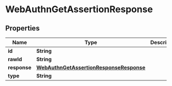 

# WebAuthnGetAssertionResponse


## Properties

| Name | Type | Description | Notes |
|------------ | ------------- | ------------- | -------------|
|**id** | **String** |  |  [optional] |
|**rawId** | **String** |  |  [optional] |
|**response** | [**WebAuthnGetAssertionResponseResponse**](WebAuthnGetAssertionResponseResponse.md) |  |  [optional] |
|**type** | **String** |  |  [optional] |




